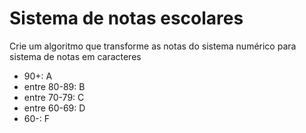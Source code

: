 # Sistema de notas escolares

Crie um algoritmo que transforme as notas do sistema numérico para sistema de notas em caracteres

- 90+: A
- entre 80-89: B
- entre 70-79: C
- entre 60-69: D
- 60-: F 